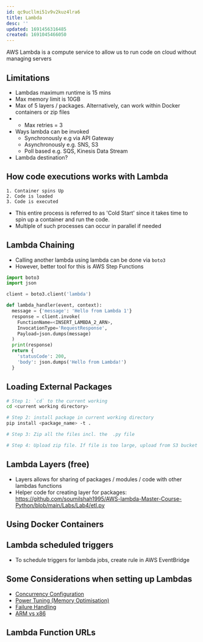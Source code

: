 ```yaml
---
id: qc9ucllmi51v9v2kuz4lra6
title: Lambda
desc: ''
updated: 1691456316485
created: 1691045466050
---
```




AWS Lambda is a compute service to allow us to run code on cloud without managing servers

## Limitations
- Lambdas maximum runtime is 15 mins
- Max memory limit is 10GB
- Max of 5 layers / packages. Alternatively, can work within Docker containers or zip files
- - Max retries = 3
- Ways lambda can be invoked
  - Synchronously e.g via API Gateway
  - Asynchronously e.g. SNS, S3
  - Poll based e.g. SQS, Kinesis Data Stream
- Lambda destination?

## How code executions works with Lambda
    1. Container spins Up
    2. Code is loaded
    3. Code is executed  
- This entire process is referred to as 'Cold Start' since it takes time to spin up a container and run the code.   
- Multiple of such processes can occur in parallel if needed



## Lambda Chaining
- Calling another lambda using lambda can be done via `boto3`
- However, better tool for this is AWS Step Functions


```py
import boto3
import json

client = boto3.client('lambda')

def lambda_handler(event, context):
  message = {'message': 'Hello from Lambda 1'}
  response = client.invoke(
    FunctionName=<INSERT_LAMBDA_2_ARN>,
    InvocationType='RequestResponse',
    Payload=json.dumps(message)
  )
  print(response)
  return {
    'statusCode': 200,
    'body': json.dumps('Hello from Lambda!')
  }
```


## Loading External Packages
``` bash
# Step 1: `cd` to the current working
cd <current working directory>

# Step 2: install package in current working directory
pip install <package_name> -t .

# Step 3: Zip all the files incl. the  .py file

# Step 4: Upload zip file. If file is too large, upload from S3 bucket
```

## Lambda Layers (free)
- Layers allows for sharing of packages / modules / code with other lambdas functions
- Helper code for creating layer for packages: https://github.com/soumilshah1995/AWS-lambda-Master-Course-Python/blob/main/Labs/Lab4/etl.py

## Using Docker Containers


## Lambda scheduled triggers
- To schedule triggers for lambda jobs, create rule in AWS EventBridge

## Some Considerations when setting up Lambdas
- [Concurrency Configuration](https://docs.aws.amazon.com/lambda/latest/dg/configuration-concurrency.html)
- [Power Tuning (Memory Optimisation)](https://docs.aws.amazon.com/lambda/latest/operatorguide/profile-functions.html)
- [Failure Handling](https://www.youtube.com/watch?v=nqQh2KmHiLY&ab_channel=BeABetterDev)
- [ARM vs x86](https://www.youtube.com/watch?v=EZrAyIr0FJY&list=PLL2hlSFBmWwx5aS9AMYO-NndQITnEnqT4&index=9&ab_channel=SoumilShah)


## Lambda Function URLs

## 